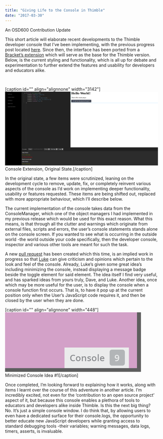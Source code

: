 ```yaml
---
title: "Giving Life to the Console in Thimble"
date: "2017-03-30"
---
```


An OSD600 Contribution Update

This short article will elaborate recent developments to the Thimble developer console that I’ve been implementing, with the previous progress post located [here](http://raygervais.ca/bramble-console-self-console/). Since then, the interface has been ported from a [Bracket’s extension](https://github.com/mozilla/brackets/pull/672) which will serve as the base for the Thimble version. Below, is the current styling and functionality, which is all up for debate and experimentation to further extend the features and usability for developers and educators alike.

 

\[caption id="" align="alignnone" width="3142"\]![Original Console State](images/b50ec7a6-13c7-11e7-87c2-8c522c61b739.png) Console Extension, Original State.\[/caption\]

In the original state, a few items were scrutinized, leaning on the development cycle to remove, update, fix, or completely reinvent various aspects of the console as I’d work on implementing deeper functionality, usability or features requested. These items are being shifted out, replaced with more appropriate behaviour, which I’ll describe below.

The current implementation of the console takes data from the ConsoleManager, which one of the object managers I had implemented in my previous release which would be used for this exact reason. What this means, is that through all the clutter and warnings which originate from external files, scripts and errors, the user’s console statements stands alone on the console screen. If you wanted to see what is occurring in the outside world -the world outside your code specifically, then the developer console, inspector and various other tools are meant for such the task.

A new [pull request](https://github.com/mozilla/brackets/pull/672) has been created which this time, is an implied work in progress so that [Luke](https://github.com/flukeout) can give criticism and opinions which pertain to the look and feel of the console. Already, Luke’s given some great idea’s including minimizing the console, instead displaying a message badge beside the toggle element for said element. The idea itself I find very useful, and has sparked ideas from yours truly, Dave, and Luke. Another idea, once which may be more useful for the user, is to display the console when a console function first occurs. That is, to have it pop up at the current position only when the User’s JavaScript code requires it, and then be closed by the user when they are done.

\[caption id="" align="alignnone" width="448"\]![Minimized Console Idea #1](images/4e2ac034-1495-11e7-89b7-9a89d21f7e69.png) Minimized Console Idea #1\[/caption\]

Once completed, I’m looking forward to explaining how it works, along with items I learnt over the course of this adventure in another article. I’m incredibly excited, not even for the ‘contribution to an open source project’ aspect of it, but because this console enables a plethora of tools to educators and developers alike inside Thimble. Is this the next big thing? No. It’s just a simple console window. I do think that, by allowing users to even have a dedicated surface for their console.logs, the opportunity to better educate new JavaScript developers while granting access to standard debugging tools -their variables; warning messages, data logs, timers, asserts, is invaluable.
